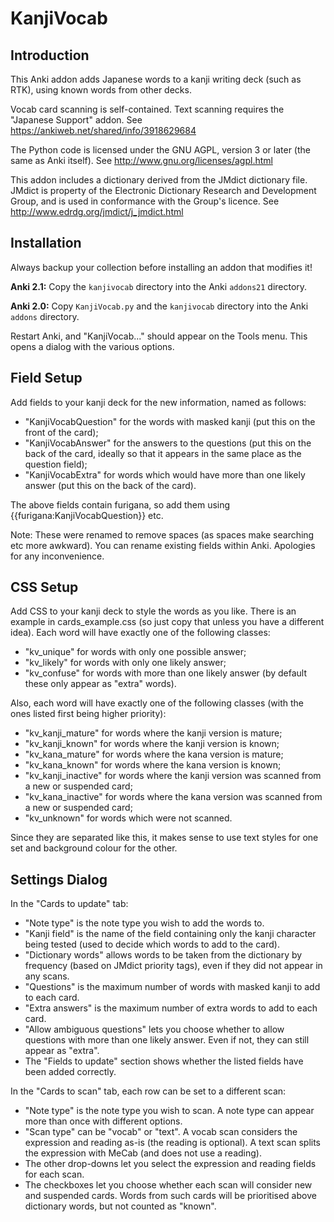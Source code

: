 KanjiVocab
==========

Introduction
------------

This Anki addon adds Japanese words to a kanji writing deck (such as RTK), using known words from other decks.

Vocab card scanning is self-contained. Text scanning requires the "Japanese Support" addon. See https://ankiweb.net/shared/info/3918629684

The Python code is licensed under the GNU AGPL, version 3 or later (the same as Anki itself). See http://www.gnu.org/licenses/agpl.html

This addon includes a dictionary derived from the JMdict dictionary file. JMdict is property of the Electronic Dictionary Research and Development Group, and is used in conformance with the Group's licence. See http://www.edrdg.org/jmdict/j_jmdict.html

Installation
------------

Always backup your collection before installing an addon that modifies it!

**Anki 2.1:** Copy the `kanjivocab` directory into the Anki `addons21` directory.

**Anki 2.0:** Copy `KanjiVocab.py` and the `kanjivocab` directory into the Anki `addons` directory.

Restart Anki, and "KanjiVocab..." should appear on the Tools menu. This opens a dialog with the various options.

Field Setup
-----------

Add fields to your kanji deck for the new information, named as follows:

* "KanjiVocabQuestion" for the words with masked kanji (put this on the front of the card);
* "KanjiVocabAnswer" for the answers to the questions (put this on the back of the card, ideally so that it appears in the same place as the question field);
* "KanjiVocabExtra" for words which would have more than one likely answer (put this on the back of the card).

The above fields contain furigana, so add them using {{furigana:KanjiVocabQuestion}} etc.

Note: These were renamed to remove spaces (as spaces make searching etc more awkward). You can rename existing fields within Anki. Apologies for any inconvenience.

CSS Setup
---------

Add CSS to your kanji deck to style the words as you like. There is an example in cards_example.css (so just copy that unless you have a different idea). Each word will have exactly one of the following classes:

* "kv_unique" for words with only one possible answer;
* "kv_likely" for words with only one likely answer;
* "kv_confuse" for words with more than one likely answer (by default these only appear as "extra" words).

Also, each word will have exactly one of the following classes (with the ones listed first being higher priority):

* "kv_kanji_mature" for words where the kanji version is mature;
* "kv_kanji_known" for words where the kanji version is known;
* "kv_kana_mature" for words where the kana version is mature;
* "kv_kana_known" for words where the kana version is known;
* "kv_kanji_inactive" for words where the kanji version was scanned from a new or suspended card;
* "kv_kana_inactive" for words where the kana version was scanned from a new or suspended card;
* "kv_unknown" for words which were not scanned.

Since they are separated like this, it makes sense to use text styles for one set and background colour for the other.

Settings Dialog
---------------

In the "Cards to update" tab:

* "Note type" is the note type you wish to add the words to.
* "Kanji field" is the name of the field containing only the kanji character being tested (used to decide which words to add to the card).
* "Dictionary words" allows words to be taken from the dictionary by frequency (based on JMdict priority tags), even if they did not appear in any scans.
* "Questions" is the maximum number of words with masked kanji to add to each card.
* "Extra answers" is the maximum number of extra words to add to each card.
* "Allow ambiguous questions" lets you choose whether to allow questions with more than one likely answer. Even if not, they can still appear as "extra".
* The "Fields to update" section shows whether the listed fields have been added correctly.

In the "Cards to scan" tab, each row can be set to a different scan:

* "Note type" is the note type you wish to scan. A note type can appear more than once with different options.
* "Scan type" can be "vocab" or "text". A vocab scan considers the expression and reading as-is (the reading is optional). A text scan splits the expression with MeCab (and does not use a reading).
* The other drop-downs let you select the expression and reading fields for each scan.
* The checkboxes let you choose whether each scan will consider new and suspended cards. Words from such cards will be prioritised above dictionary words, but not counted as "known".

